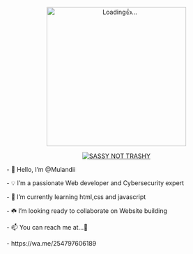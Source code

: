 <p align="center">
<img src="./database/kaveesha.gif" alt="Loading👍..." width="320"/>
<p align="center">

<p align="center">
    <a href="https://github.com/Mulandii">
        <img
            src="https://readme-typing-svg.herokuapp.com?size=33&width=1000&lines=Hello+there+☻+..."
            alt="SASSY NOT TRASHY"
        />
    </a>

<p>- 👋 Hello, I’m @Mulandii</p>
<p>- 💡 I’m  a passionate  Web developer and Cybersecurity expert</p>
<p>- 🌱 I’m currently learning html,css and javascript</p>
<p>- ☘️ I’m looking ready to collaborate on Website building </p>
<p>- 📫 You can reach me at...🐣</p>
<p>- https://wa.me/254797606189</p>

<!---
Mulandii/Mulandii is a ✨ special ✨ repository because its `README.md` (this file) appears on your GitHub profile.
You can click the Preview link to take a look at your changes.
--->
